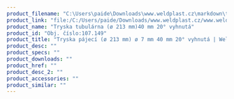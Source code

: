 ```yaml
---
product_filename: "C:\Users\paide\Downloads\www.weldplast.cz\markdown\tryska-pajeci-o-213-mm-o-7-mm-40-mm-20-vyhnuta.md"
product_link: "file:/C:/Users/paide/Downloads/www.weldplast.cz/www.weldplast.cz/sk/tryska-pajeci-o-213-mm-o-7-mm-40-mm-20-vyhnuta"
product_name: "Tryska tubulárna (ø 213 mm)40 mm 20° vyhnutá"
product_id: "Obj. číslo:107.149"
product_title: "Tryska pájecí (ø 213 mm) ø 7 mm 40 mm 20° vyhnutá | Weldplast"
product_desc: ""
product_specs: ""
product_downloads: ""
product_href: ""
product_desc_2: ""
product_accessories: ""
product_similar: ""
---
```

